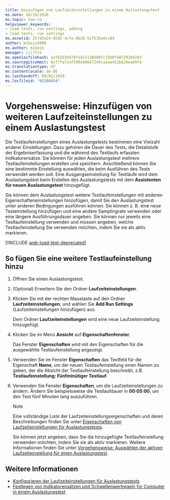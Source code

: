 ```yaml
---
title: Hinzufügen von Laufzeiteinstellungen zu einem Auslastungstest
ms.date: 10/19/2016
ms.topic: how-to
helpviewer_keywords:
- load tests, run settings, adding
- load tests, run settings
ms.assetid: 257d2a24-d582-4cfe-8b2b-51f51ba9cc84
author: mikejo5000
ms.author: mikejo
manager: jillfra
ms.openlocfilehash: a2f62b3e9797e411138590fc15b0fe872920d203
ms.sourcegitcommit: 6cfffa72af599a9d667249caaaa411bb28ea69fd
ms.translationtype: HT
ms.contentlocale: de-DE
ms.lasthandoff: 09/02/2020
ms.locfileid: "85288454"
---
```

# <a name="how-to-add-additional-run-settings-to-a-load-test"></a>Vorgehensweise: Hinzufügen von weiteren Laufzeiteinstellungen zu einem Auslastungstest

Die Testlaufeinstellungen eines Auslastungstests bestimmen eine Vielzahl anderer Einstellungen. Dazu gehören die Dauer des Tests, die Detailstufe der Ergebniserfassung und die während des Testlaufs erfassten Indikatorensätze. Sie können für jeden Auslastungstest mehrere Testlaufeinstellungen erstellen und speichern. Anschließend können Sie eine bestimmte Einstellung auswählen, die beim Ausführen des Tests verwendet werden soll. Eine Ausgangseinstellung für Testläufe wird dem Auslastungstest beim Erstellen des Auslastungstests mit dem **Assistenten für neuen Auslastungstest** hinzugefügt.

Sie können dem Auslastungstest weitere Testlaufeinstellungen mit anderen Eigenschafteneinstellungen hinzufügen, damit Sie den Auslastungstest unter anderen Bedingungen ausführen können. Sie können z. B. eine neue Testeinstellung hinzufügen und eine andere Samplingrate verwenden oder eine längere Ausführungsdauer angeben. Sie können nur jeweils eine Testlaufeinstellung verwenden und müssen angeben, welche Testlaufeinstellung Sie verwenden möchten, indem Sie sie als aktiv markieren.

[!INCLUDE [web-load-test-deprecated](includes/web-load-test-deprecated.md)]

## <a name="to-add-another-run-setting"></a>So fügen Sie eine weitere Testlaufeinstellung hinzu

1. Öffnen Sie einen Auslastungstest.

2. (Optional) Erweitern Sie den Ordner **Laufzeiteinstellungen**.

3. Klicken Sie mit der rechten Maustaste auf den Ordner **Laufzeiteinstellungen**, und wählen Sie **Add Run Settings** (Laufzeiteinstellungen hinzufügen) aus.

     Dem Ordner **Laufzeiteinstellungen** wird eine neue Laufzeiteinstellung hinzugefügt.

4. Klicken Sie im Menü **Ansicht** auf **Eigenschaftenfenster**.

     Das Fenster **Eigenschaften** wird mit den Eigenschaften für die ausgewählte Testlaufeinstellung angezeigt.

5. Verwenden Sie im Fenster **Eigenschaften** das Textfeld für die Eigenschaft **Name**, um der neuen Testlaufeinstellung einen Namen zu geben, der die Absicht der Testlaufeinstellung beschreibt, z.B. **Testlaufeinstellung: Fünfminütiger Testlauf**.

6. Verwenden Sie Fenster **Eigenschaften**, um die Laufzeiteinstellungen zu ändern. Ändern Sie beispielsweise die Testlaufdauer in **00:05:00**, um den Test fünf Minuten lang auszuführen.

    > [!NOTE]
    > Eine vollständige Liste der Laufzeiteinstellungseigenschaften und deren Beschreibungen finden Sie unter [Eigenschaften von Laufzeiteinstellungen für Auslastungstests](../test/load-test-run-settings-properties.md).

     Sie können jetzt angeben, dass Sie die hinzugefügte Testlaufeinstellung verwenden möchten, indem Sie sie als aktiv markieren. Weitere Informationen finden Sie unter [Vorgehensweise: Auswählen der aktiven Laufzeiteinstellung für einen Auslastungstest](../test/how-to-select-the-active-run-setting-for-a-load-test.md).

## <a name="see-also"></a>Weitere Informationen

- [Konfigurieren der Laufzeiteinstellungen für Auslastungstests](../test/configure-load-test-run-settings.md)
- [Festlegen von Indikatorensätzen und Schwellenwertregeln für Computer in einem Auslastungstest](../test/specify-counter-sets-and-threshold-rules-for-load-testing.md)
